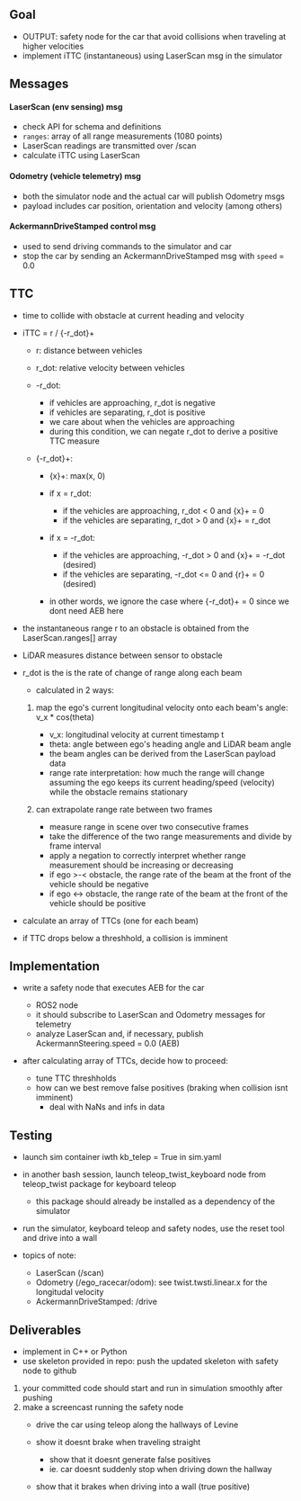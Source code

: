 ## Goal

- OUTPUT: safety node for the car that avoid collisions when traveling at higher velocities
- implement iTTC (instantaneous) using LaserScan msg in the simulator


## Messages

#### LaserScan (env sensing) msg

- check API for schema and definitions
- `ranges`: array of all range measurements (1080 points)
- LaserScan readings are transmitted over /scan
- calculate iTTC using LaserScan

#### Odometry (vehicle telemetry) msg

- both the simulator node and the actual car will publish Odometry msgs
- payload includes car position, orientation and velocity (among others)

#### AckermannDriveStamped control msg

- used to send driving commands to the simulator and car
- stop the car by sending an AckermannDriveStamped msg with `speed` = 0.0

## TTC

- time to collide with obstacle at current heading and velocity
- iTTC = r / {-r_dot}+
	- r: distance between vehicles
	- r_dot: relative velocity between vehicles
	- -r_dot: 
		- if vehicles are approaching, r_dot is negative
		- if vehicles are separating, r_dot is positive
		- we care about when the vehicles are approaching
		- during this condition, we can negate r_dot to derive a positive TTC measure
	
	- {-r_dot}+:
		- {x}+: max(x, 0)
		- if x = r_dot:
			- if the vehicles are approaching, r_dot < 0 and {x}+ = 0
			- if the vehicles are separating, r_dot > 0 and {x}+ = r_dot

		- if x = -r_dot:
			- if the vehicles are approaching, -r_dot > 0 and {x}+ = -r_dot (desired)
			- if the vehicles are separating, -r_dot <= 0 and {r}+ = 0 (desired)
		
		- in other words, we ignore the case where {-r_dot}+ = 0 since we dont need AEB here


- the instantaneous range r to an obstacle is obtained from the LaserScan.ranges[] array
- LiDAR measures distance between sensor to obstacle
- r_dot is the is the rate of change of range along each beam
	- calculated in 2 ways:

	1. map the ego's current longitudinal velocity onto each beam's angle: v_x * cos(theta)
		- v_x: longitudinal velocity at current timestamp t
		- theta: angle between ego's heading angle and LiDAR beam angle
		- the beam angles can be derived from the LaserScan payload data
		- range rate interpretation: how much the range will change assuming the ego keeps its current
		  heading/speed (velocity) while the obstacle remains stationary

	2. can extrapolate range rate between two frames
		- measure range in scene over two consecutive frames
		- take the difference of the two range measurements and divide by frame interval
		- apply a negation to correctly interpret whether range measurement should be increasing or decreasing
		- if ego >-< obstacle, the range rate of the beam at the front of the vehicle should be negative
		- if ego <-> obstacle, the range rate of the beam at the front of the vehicle should be positive

- calculate an array of TTCs (one for each beam)
- if TTC drops below a threshhold, a collision is imminent

## Implementation

- write a safety node that executes AEB for the car
	- ROS2 node
	- it should subscribe to LaserScan and Odometry messages for telemetry
	- analyze LaserScan and, if necessary, publish AckermannSteering.speed = 0.0 (AEB)
	
- after calculating array of TTCs, decide how to proceed:
	- tune TTC threshholds
	- how can we best remove false positives (braking when collision isnt imminent)
		- deal with NaNs and infs in data

## Testing

- launch sim container iwth kb_telep = True in sim.yaml
- in another bash session, launch teleop_twist_keyboard node from teleop_twist package for keyboard teleop
	- this package should already be installed as a dependency of the simulator
	
- run the simulator, keyboard teleop and safety nodes, use the reset tool and drive into a wall

- topics of note:
	- LaserScan (/scan)
	- Odometry (/ego_racecar/odom): see twist.twsti.linear.x for the longitudal velocity
	- AckermannDriveStamped: /drive

## Deliverables

- implement in C++ or Python 
- use skeleton provided in repo: push the updated skeleton with safety node to github

1. your committed code should start and run in simulation smoothly after pushing
2. make a screencast running the safety node
	- drive the car using teleop along the hallways of Levine
	- show it doesnt brake when traveling straight
		- show that it doesnt generate false positives
		- ie. car doesnt suddenly stop when driving down the hallway
	
	- show that it brakes when driving into a wall (true positive)


  
